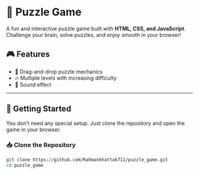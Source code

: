 # 🧩 Puzzle Game

A fun and interactive puzzle game built with **HTML, CSS, and JavaScript**. Challenge your brain, solve puzzles, and enjoy smooth in your browser!

## 🎮 Features

- 🧠 Drag-and-drop puzzle mechanics
- 🔥 Multiple levels with increasing difficulty
- 🎵 Sound effect

---

## 🚀 Getting Started

You don’t need any special setup. Just clone the repository and open the game in your browser.

### 📥 Clone the Repository

```bash
git clone https://github.com/Rahmankhattak711/puzzle_game.git
cd puzzle_game
